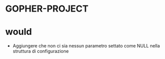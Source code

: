 # GOPHER-PROJECT

# would

- Aggiungere che non ci sia nessun parametro settato come NULL nella struttura di configurazione
